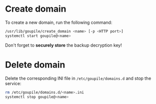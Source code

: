 # Create domain

To create a new domain, run the following command:

```sh
/usr/lib/goupile/create_domain <name> [-p <HTTP port>]
systemctl start goupile@<name>
```

Don't forget to **securely store** the backup decryption key!

# Delete domain

Delete the corresponding INI file in `/etc/goupile/domains.d` and stop the service:

```sh
rm /etc/goupile/domains.d/<name>.ini
systemctl stop goupile@<name>
```
